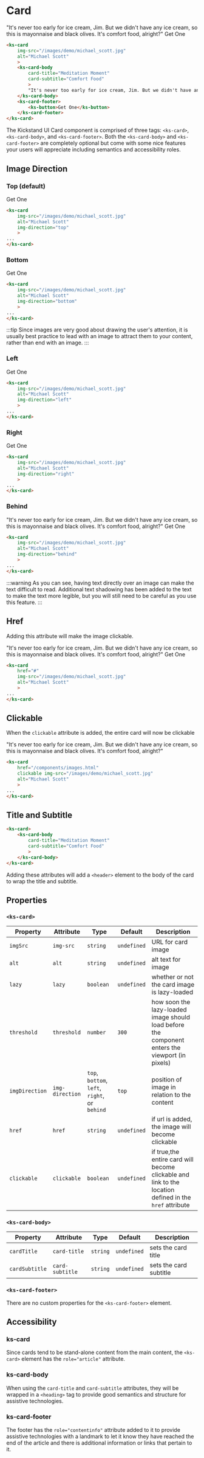 # Card

<div class="my-xl w-50 sm:w-75">
    <ks-card
        img-src="/images/demo/michael_scott.jpg"
        alt="Michael Scott"
        >
        <ks-card-body
            card-title="Meditation Moment"
            card-subtitle="Comfort Food"
            >
            "It's never too early for ice cream, Jim. But we didn't have any ice cream, so this is mayonnaise and black olives. It's comfort food, alright?"
        </ks-card-body>
        <ks-card-footer>
            <ks-button>Get One</ks-button>
        </ks-card-footer>
    </ks-card>
</div>

```html
<ks-card
    img-src="/images/demo/michael_scott.jpg"
    alt="Michael Scott"
    >
    <ks-card-body
        card-title="Meditation Moment"
        card-subtitle="Comfort Food"
        >
        "It's never too early for ice cream, Jim. But we didn't have any ice cream, so this is mayonnaise and black olives. It's comfort food, alright?"
    </ks-card-body>
    <ks-card-footer>
        <ks-button>Get One</ks-button>
    </ks-card-footer>
</ks-card>
```

The Kickstand UI Card component is comprised of three tags: `<ks-card>`, `<ks-card-body>`, and `<ks-card-footer>`. Both the `<ks-card-body>` and `<ks-card-footer>` are completely optional but come with some nice features your users will appreciate including semantics and accessibility roles.

## Image Direction

### Top (default)

<div>
    <ks-card img-src="/images/demo/michael_scott.jpg" alt="Michael Scott" class="w-40 mr-sm mb-sm">
        <ks-card-body card-title="Meditation Moment" card-subtitle="Comfort Food">
        </ks-card-body>
        <ks-card-footer>
            <ks-button>Get One</ks-button>
        </ks-card-footer>
    </ks-card>
</div>

```html
<ks-card 
    img-src="/images/demo/michael_scott.jpg"
    alt="Michael Scott"
    img-direction="top"
    >
...
</ks-card>
```

### Bottom

<div>
    <ks-card img-src="/images/demo/michael_scott.jpg" alt="Michael Scott" class="w-40 mr-sm mb-sm" img-direction="bottom">
        <ks-card-body card-title="Meditation Moment" card-subtitle="Comfort Food" img-display="bottom">
        </ks-card-body>
        <ks-card-footer>
            <ks-button>Get One</ks-button>
        </ks-card-footer>
    </ks-card>
</div>

```html
<ks-card
    img-src="/images/demo/michael_scott.jpg"
    alt="Michael Scott"
    img-direction="bottom"
    >
...
</ks-card>
```

:::tip
Since images are very good about drawing the user's attention, it is usually best practice to lead with an image to attract them to your content, rather than end with an image.
:::

### Left

<div>
    <ks-card img-src="/images/demo/michael_scott.jpg" alt="Michael Scott" class="mr-sm mb-sm" img-direction="left">
        <ks-card-body card-title="Meditation Moment" card-subtitle="Comfort Food">
        </ks-card-body>
        <ks-card-footer>
            <ks-button>Get One</ks-button>
        </ks-card-footer>
    </ks-card>
</div>

```html
<ks-card
    img-src="/images/demo/michael_scott.jpg"
    alt="Michael Scott"
    img-direction="left"
    >
...
</ks-card>
```

### Right

<div>
    <ks-card img-src="/images/demo/michael_scott.jpg" alt="Michael Scott" class="mr-sm mb-sm" img-direction="right">
        <ks-card-body card-title="Meditation Moment" card-subtitle="Comfort Food">
        </ks-card-body>
        <ks-card-footer>
            <ks-button>Get One</ks-button>
        </ks-card-footer>
    </ks-card>
</div>

```html
<ks-card
    img-src="/images/demo/michael_scott.jpg"
    alt="Michael Scott"
    img-direction="right"
    >
...
</ks-card>
```

### Behind

<div>
    <ks-card img-src="/images/demo/michael_scott.jpg" alt="Michael Scott" class="w-70 mr-sm mb-sm" img-direction="behind">
        <ks-card-body card-title="Meditation Moment" card-subtitle="Comfort Food" img-display="bottom">
            "It's never too early for ice cream, Jim. But we didn't have any ice cream, so this is mayonnaise and black olives. It's comfort food, alright?"
        </ks-card-body>
        <ks-card-footer>
            <ks-button>Get One</ks-button>
        </ks-card-footer>
    </ks-card>
</div>

```html
<ks-card
    img-src="/images/demo/michael_scott.jpg"
    alt="Michael Scott"
    img-direction="behind"
    >
...
</ks-card>
```

:::warning
As you can see, having text directly over an image can make the text difficult to read. Additional text shadowing has been added to the text to make the text more legible, but you will still need to be careful as you use this feature.
:::

## Href

Adding this attribute will make the image clickable.

<div>
    <ks-card img-src="/images/demo/michael_scott.jpg" alt="Michael Scott" class="w-50 mr-sm mb-sm" href="#">
        <ks-card-body card-title="Meditation Moment" card-subtitle="Comfort Food" img-display="bottom">
            "It's never too early for ice cream, Jim. But we didn't have any ice cream, so this is mayonnaise and black olives. It's comfort food, alright?"
        </ks-card-body>
        <ks-card-footer>
            <ks-button>Get One</ks-button>
        </ks-card-footer>
    </ks-card>
</div>

```html
<ks-card
    href="#"
    img-src="/images/demo/michael_scott.jpg"
    alt="Michael Scott"
    >
...
</ks-card>
```

## Clickable

When the `clickable` attribute is added, the entire card will now be clickable

<div>
    <ks-card img-src="/images/demo/michael_scott.jpg" alt="Michael Scott" class="w-50 mr-sm mb-sm" href="/components/images.html" clickable>
        <ks-card-body card-title="Meditation Moment" card-subtitle="Comfort Food" img-display="bottom">
            "It's never too early for ice cream, Jim. But we didn't have any ice cream, so this is mayonnaise and black olives. It's comfort food, alright?"
        </ks-card-body>
    </ks-card>
</div>

```html
<ks-card
    href="/components/images.html"
    clickable img-src="/images/demo/michael_scott.jpg"
    alt="Michael Scott"
    >
...
</ks-card>
```

## Title and Subtitle

<div class="w-50 mt-lg">
    <ks-card>
        <ks-card-body card-title="Meditation Moment" card-subtitle="Comfort Food"></ks-card-body>
    </ks-card>
</div>

```html
<ks-card>
    <ks-card-body
        card-title="Meditation Moment"
        card-subtitle="Comfort Food"
        >
    </ks-card-body>
</ks-card>
```

Adding these attributes will add a `<header>` element to the body of the card to wrap the title and subtitle.

## Properties

### `<ks-card>`

| Property | Attribute | Type     | Default     | Description |
| -------- | --------- | -------- | ----------- | ----------- |
| `imgSrc`   | `img-src`    | `string` | `undefined` | URL for card image  |
| `alt`    | `alt`     | `string` | `undefined` | alt text for image |
| `lazy`    | `lazy`     | `boolean` | `undefined` | whether or not the card image is lazy-loaded |
| `threshold`    | `threshold`     | `number` | `300` | how soon the lazy-loaded image should load before the component enters the viewport (in pixels) |
| `imgDirection`    | `img-direction`     | `top`, `bottom`, `left`, `right`, or `behind` | `top` | position of image in relation to the content |
| `href`    | `href`     | `string` | `undefined` | if url is added, the image will become clickable |
| `clickable`    | `clickable`     | `boolean` | `undefined` | if true,the entire card will become clickable and link to the location defined in the `href` attribute |

### `<ks-card-body>`

| Property   | Attribute  | Type      | Default     | Description |
| ---------- | ---------- | --------- | ----------- | ----------- |
| `cardTitle` | `card-title` | `string` | `undefined`     | sets the card title |
| `cardSubtitle`  | `card-subtitle`  | `string`  | `undefined` | sets the card subtitle |

### `<ks-card-footer>`

There are no custom properties for the `<ks-card-footer>` element.

## Accessibility

### ks-card

Since cards tend to be stand-alone content from the main content, the `<ks-card>` element has the `role="article"` attribute.

### ks-card-body

When using the `card-title` and `card-subtitle` attributes, they will be wrapped in a `<heading>` tag to provide good semantics and structure for assistive technologies.

### ks-card-footer

The footer has the `role="contentinfo"` attribute added to it to provide assistive technologies with a landmark to let it know they have reached the end of the article and there is additional information or links that pertain to it.
